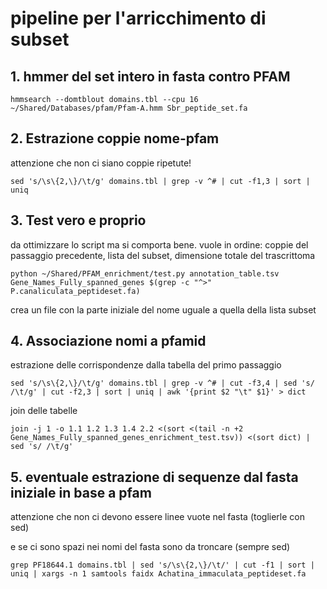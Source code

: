 # pipeline per l'arricchimento di subset

## 1. hmmer del set intero in fasta contro PFAM

```
hmmsearch --domtblout domains.tbl --cpu 16 ~/Shared/Databases/pfam/Pfam-A.hmm Sbr_peptide_set.fa
```

## 2. Estrazione coppie nome-pfam

attenzione che non ci siano coppie ripetute!

```
sed 's/\s\{2,\}/\t/g' domains.tbl | grep -v ^# | cut -f1,3 | sort | uniq
```

## 3. Test vero e proprio

da ottimizzare lo script ma si comporta bene. vuole in ordine: coppie del passaggio precedente, lista del subset, dimensione totale del trascrittoma

```
python ~/Shared/PFAM_enrichment/test.py annotation_table.tsv Gene_Names_Fully_spanned_genes $(grep -c "^>" P.canaliculata_peptideset.fa)
```
crea un file con la parte iniziale del nome uguale a quella della lista subset

## 4. Associazione nomi a pfamid

estrazione delle corrispondenze dalla tabella del primo passaggio

```
sed 's/\s\{2,\}/\t/g' domains.tbl | grep -v ^# | cut -f3,4 | sed 's/ /\t/g' | cut -f2,3 | sort | uniq | awk '{print $2 "\t" $1}' > dict
```
join delle tabelle

```
join -j 1 -o 1.1 1.2 1.3 1.4 2.2 <(sort <(tail -n +2 Gene_Names_Fully_spanned_genes_enrichment_test.tsv)) <(sort dict) | sed 's/ /\t/g'  
```

## 5. eventuale estrazione di sequenze dal fasta iniziale in base a pfam

attenzione che non ci devono essere linee vuote nel fasta (toglierle con sed)

e se ci sono spazi nei nomi del fasta sono da troncare (sempre sed)

```
grep PF18644.1 domains.tbl | sed 's/\s\{2,\}/\t/' | cut -f1 | sort | uniq | xargs -n 1 samtools faidx Achatina_immaculata_peptideset.fa
```

